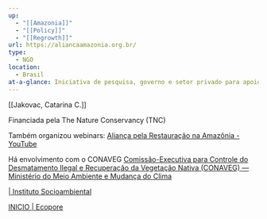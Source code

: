 ```yaml
---
up:
  - "[[Amazonia]]"
  - "[[Policy]]"
  - "[[Regrowth]]"
url: https://aliancaamazonia.org.br/
type:
  - NGO
location:
  - Brasil
at-a-glance: Iniciativa de pesquisa, governo e setor privado para apoio à restauração da Amazonia
---
```

[[Jakovac, Catarina C.]]

Financiada pela The Nature Conservancy (TNC)

Também organizou webinars:
[Aliança pela Restauração na Amazônia - YouTube](https://www.youtube.com/@aliancaamazonia)

Há envolvimento com o CONAVEG
[Comissão-Executiva para Controle do Desmatamento Ilegal e Recuperação da Vegetação Nativa (CONAVEG) — Ministério do Meio Ambiente e Mudança do Clima](https://www.gov.br/mma/pt-br/assuntos/servicosambientais/controle-de-desmatamento-e-incendios-florestais/comissao-executiva-para-controle-do-desmatamento-ilegal-e-recuperacao-da-vegetacao-nativa-conaveg)

[| Instituto Socioambiental](https://www.socioambiental.org/en/)

[INICIO | Ecopore](https://www.ecopore.org.br/)



